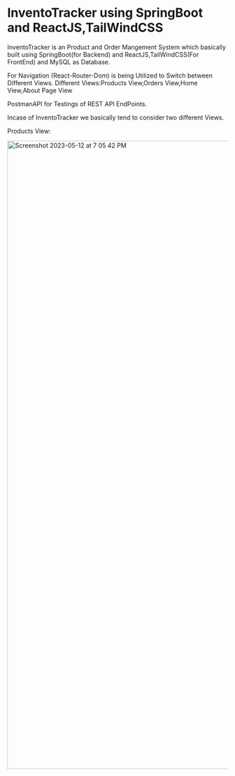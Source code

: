 # InventoTracker using SpringBoot and ReactJS,TailWindCSS
InventoTracker is an Product and Order Mangement System which basically built using SpringBoot(for Backend) and ReactJS,TailWindCSS(For FrontEnd) and MySQL as Database.

For Navigation (React-Router-Dom) is being Utilized to Switch between Different Views.
Different Views:Products View,Orders View,Home View,About Page View

PostmanAPI for Testings of REST API EndPoints.

Incase of InventoTracker we basically tend to consider two different Views.

Products View:

<img width="1438" alt="Screenshot 2023-05-12 at 7 05 42 PM" src="https://github.com/SurajKH/InventoTracker-using-SpringBoot-and-ReactJS-TailWindCSS/assets/90398336/14b432d4-ba01-482b-8c9e-ef81e287e59a">
